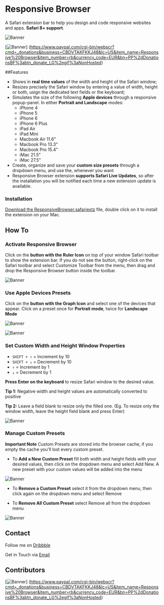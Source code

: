 # Responsive Browser
A Safari extension bar to help you design and code responsive websites and apps. **Safari 8+ support**.

![Banner](https://dl.dropboxusercontent.com/u/6625493/responsiveBrowser/icon-64.png)

[![Banner](https://dl.dropboxusercontent.com/u/6625493/btn-donate.png)]
(https://www.paypal.com/cgi-bin/webscr?cmd=_donations&business=CBDVTAKFKKJ48&lc=US&item_name=Responsive%20Browser&item_number=rb&currency_code=EUR&bn=PP%2dDonationsBF%3abtn_donate_LG%2egif%3aNonHosted)

##Features
- Shows in **real time values** of the width and height of the Safari window;
- Resizes precisely the Safari window by entering a value of width, height or both, usign the dedicated text fields or the keyboard;
- Simulates the size of the following **Apple devices** through a responsive popup-panel. In either **Portrait and Landscape** modes:
  - iPhone 4
  - iPhone 5
  - iPhone 6
  - iPhone 6 Plus
  - iPad Air
  - iPad Mini
  - Macbook Air 11.6"
  - Macbook Pro 13.3"
  - Macbook Pro 15.4"
  - iMac 21.5"
  - iMac 27.5"
- Create, organize and save your **custom size presets** through a dropdown menu, and use the, whenever you want
- Responsive Browser extension **supports Safari Live Updates**, so after the installation you will be notified each time a new extension update is available.


### Installation
[Download the ResponsiveBrowser.safariextz](http://github.com/mirkosantangelo/Responsive-Browser/ResponsiveBrowser.safariextz) file, double click on it to install the extension on your Mac. 

## How To

### Activate Responsive Browser
Click on the **button with the Ruler Icon** on top of your window Safari toolbar to show the extension bar. If you do not see the button, right-click on the Safari toolbar and select Customize Toolbar from the menu, then drag and drop the Responsive Browser button inside the toolbar.

![Banner](https://dl.dropboxusercontent.com/u/6625493/responsiveBrowser/open.gif)

### Use Apple Devices Presets
Click on the **button with the Graph Icon** and select one of the devices that appear. Click on a preset once for **Portrait mode**, twice for **Landscape Mode**

![Banner](https://dl.dropboxusercontent.com/u/6625493/responsiveBrowser/open-apple.gif)

![Banner](https://dl.dropboxusercontent.com/u/6625493/responsiveBrowser/devices.gif)

### Set Custom Width and Height Window Properties
- `SHIFT + ↑` = Increment by 10
- `SHIFT + ↓` = Decrement by 10
- `↑` = Increment by 1
- `↓` = Decrement by 1

**Press Enter on the keyboard** to resize Safari window to the desired value.

**Tip 1:** Negative width and height values are automatically converted to positive

**Tip 2:** Leave a field blank to resize only the filled one. (Eg. To resize only the window width, leave the height field blank and press Enter)

![Banner](https://dl.dropboxusercontent.com/u/6625493/responsiveBrowser/custom-size.gif)

### Manage Custom Presets

**Important Note** Custom Presets are stored into the browser cache, if you empty the cache you'll lost every custom preset. 

- To **Add a New Custom Preset** fill both width and height fields with your desired values, then click on the dropdown menu and select Add New. A new preset with your custom values will be added into the menu

![Banner](https://dl.dropboxusercontent.com/u/6625493/responsiveBrowser/savepreset.gif)

- To **Remove a Custom Preset** select it from the dropdown menu, then click again on the dropdown menu and select Remove

- To **Remove All Custom Preset** select Remove all from the dropdown menu

![Banner](https://dl.dropboxusercontent.com/u/6625493/responsiveBrowser/removeall.gif)


## Contact
Follow me on [Dribbble](https://dribbble.com/MirkoSantangelo)

Get in Touch via [Email](santangelo.mirko@gmail.com)

## Contributors
[![Banner](https://dl.dropboxusercontent.com/u/6625493/btn-donate.png)] (https://www.paypal.com/cgi-bin/webscr?cmd=_donations&business=CBDVTAKFKKJ48&lc=US&item_name=Responsive%20Browser&item_number=rb&currency_code=EUR&bn=PP%2dDonationsBF%3abtn_donate_LG%2egif%3aNonHosted)
